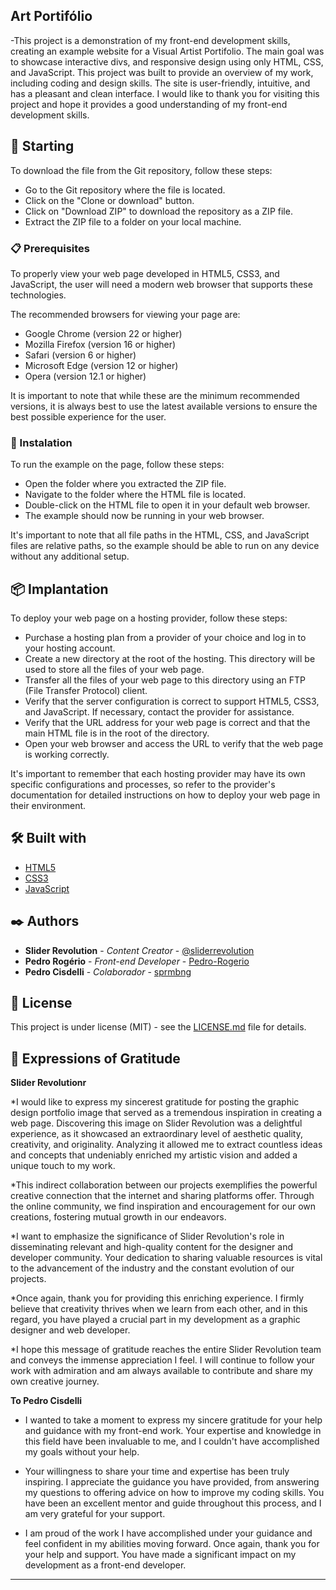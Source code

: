 ## Art Portifólio

-This project is a demonstration of my front-end development skills, creating an example website for a Visual Artist Portifolio. The main goal was to showcase interactive divs, and responsive design using only HTML, CSS, and JavaScript. This project was built to provide an overview of my work, including coding and design skills. The site is user-friendly, intuitive, and has a pleasant and clean interface. I would like to thank you for visiting this project and hope it provides a good understanding of my front-end development skills.

## 🚀 Starting

To download the file from the Git repository, follow these steps:

* Go to the Git repository where the file is located.
* Click on the "Clone or download" button.
* Click on "Download ZIP" to download the repository as a ZIP file.
* Extract the ZIP file to a folder on your local machine.

### 📋 Prerequisites

To properly view your web page developed in HTML5, CSS3, and JavaScript, the user will need a modern web browser that supports these technologies.

The recommended browsers for viewing your page are:

* Google Chrome (version 22 or higher)
* Mozilla Firefox (version 16 or higher)
* Safari (version 6 or higher)
* Microsoft Edge (version 12 or higher)
* Opera (version 12.1 or higher)

It is important to note that while these are the minimum recommended versions, it is always best to use the latest available versions to ensure the best possible experience for the user.

### 🔧 Instalation

To run the example on the page, follow these steps:

* Open the folder where you extracted the ZIP file.
* Navigate to the folder where the HTML file is located.
* Double-click on the HTML file to open it in your default web browser.
* The example should now be running in your web browser.

It's important to note that all file paths in the HTML, CSS, and JavaScript files are relative paths, so the example should be able to run on any device without any additional setup.

## 📦 Implantation

To deploy your web page on a hosting provider, follow these steps:

* Purchase a hosting plan from a provider of your choice and log in to your hosting account.
* Create a new directory at the root of the hosting. This directory will be used to store all the files of your web page.
* Transfer all the files of your web page to this directory using an FTP (File Transfer Protocol) client.
* Verify that the server configuration is correct to support HTML5, CSS3, and JavaScript. If necessary, contact the provider for assistance.
* Verify that the URL address for your web page is correct and that the main HTML file is in the root of the directory.
* Open your web browser and access the URL to verify that the web page is working correctly.

It's important to remember that each hosting provider may have its own specific configurations and processes, so refer to the provider's documentation for detailed instructions on how to deploy your web page in their environment.

## 🛠️ Built with

* [HTML5](https://html.spec.whatwg.org/multipage/)
* [CSS3](https://www.w3.org/Style/CSS/Overview.en.html)
* [JavaScript](https://developer.mozilla.org/pt-BR/docs/Web/JavaScript)

## ✒️ Authors

* **Slider Revolution** - *Content Creator* - [@sliderrevolution](https://www.instagram.com/sliderrevolution/)
* **Pedro Rogério** - *Front-end Developer* - [Pedro-Rogerio](https://github.com/Pedro-Rogerio)
* **Pedro Cisdelli** - *Colaborador* - [sprmbng](https://github.com/sprmbng)

## 📄 License

This project is under license (MIT) - see the [LICENSE.md](https://github.com/Pedro-Rogerio/project_artPortifolio/blob/main/LICENSE.MD) file for details.

## 🎁 Expressions of Gratitude

**Slider Revolutionr**

*I would like to express my sincerest gratitude for posting the graphic design portfolio image that served as a tremendous inspiration in creating a web page. Discovering this image on Slider Revolution was a delightful experience, as it showcased an extraordinary level of aesthetic quality, creativity, and originality. Analyzing it allowed me to extract countless ideas and concepts that undeniably enriched my artistic vision and added a unique touch to my work.

*This indirect collaboration between our projects exemplifies the powerful creative connection that the internet and sharing platforms offer. Through the online community, we find inspiration and encouragement for our own creations, fostering mutual growth in our endeavors.

*I want to emphasize the significance of Slider Revolution's role in disseminating relevant and high-quality content for the designer and developer community. Your dedication to sharing valuable resources is vital to the advancement of the industry and the constant evolution of our projects.

*Once again, thank you for providing this enriching experience. I firmly believe that creativity thrives when we learn from each other, and in this regard, you have played a crucial part in my development as a graphic designer and web developer.

*I hope this message of gratitude reaches the entire Slider Revolution team and conveys the immense appreciation I feel. I will continue to follow your work with admiration and am always available to contribute and share my own creative journey.

**To Pedro Cisdelli**

* I wanted to take a moment to express my sincere gratitude for your help and guidance with my front-end work. Your expertise and knowledge in this field have been invaluable to me, and I couldn't have accomplished my goals without your help.

* Your willingness to share your time and expertise has been truly inspiring. I appreciate the guidance you have provided, from answering my questions to offering advice on how to improve my coding skills. You have been an excellent mentor and guide throughout this process, and I am very grateful for your support.

* I am proud of the work I have accomplished under your guidance and feel confident in my abilities moving forward. Once again, thank you for your help and support. You have made a significant impact on my development as a front-end developer.

---
